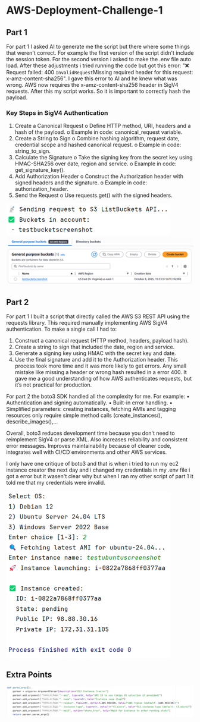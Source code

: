 # AWS-Deployment-Challenge-1

## Part 1
For part 1 I asked AI to generate me the script but there where some things that weren't correct. For example the first version of the script didn't include the session token. For the second version i asked to make the .env file auto load. After these adjustments i tried running the code but got this error: "❌ Request failed: 400 <Error><Code>InvalidRequest</Code><Message>Missing required header for this request: x-amz-content-sha256</Message>". I gave this error to AI and he knew what was wrong. AWS now requires the x-amz-content-sha256 header in SigV4 requests. After this my script works. So it is important to correctly hash the payload.
### Key Steps in SigV4 Authentication
1.	Create a Canonical Request
o	Define HTTP method, URI, headers and a hash of the payload.
o	Example in code: canonical_request variable.
2.	Create a String to Sign
o	Combine hashing algorithm, request date, credential scope and hashed canonical request.
o	Example in code: string_to_sign.
3.	Calculate the Signature
o	Take the signing key from the secret key using HMAC-SHA256 over date, region and service.
o	Example in code: get_signature_key().
4.	Add Authorization Header
o	Construct the Authorization header with signed headers and the signature.
o	Example in code: authorization_header.
5.	Send the Request
o	Use requests.get() with the signed headers.


![Part 1](images/part1-1.png)
![Part 1](images/part1-2.png)

## Part 2
For part 1 I built a script that directly called the AWS S3 REST API using the requests library.
This required manually implementing AWS SigV4 authentication.
To make a single call I had to:
1.	Construct a canonical request (HTTP method, headers, payload hash).
2.	Create a string to sign that included the date, region and service.
3.	Generate a signing key using HMAC with the secret key and date.
4.	Use the final signature and add it to the Authorization header.
This process took more time and it was more likely to get errors. Any small mistake like missing a header or wrong hash resulted in a error 400.
It gave me a good understanding of how AWS authenticates requests, but it’s not practical for production.

For part 2 the boto3 SDK handled all the complexity for me. For example:
•	Authentication and signing automatically.
•	Built-in error handling.
•	Simplified parameters: creating instances, fetching AMIs and tagging resources only require simple method calls (create_instances(), describe_images(),...

Overall, boto3 reduces development time because you don't need to reimplement SigV4 or parse XML. Also increases reliability and consistent error messages. Improves maintainability because of cleaner code, integrates well with CI/CD environments and other AWS services.

I only have one critique of boto3 and that is when i tried to run my ec2 instance creator the next day and i changed my credentials in my .env file i got a error but it wasen't clear why but when I ran my other script of part 1 it told me that my credentials were invalid.

![Part 2](images/part2-2.png)

## Extra Points
![Part 2](images/part2-1.png)
